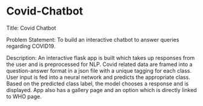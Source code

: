 # Covid-Chatbot
Title: Covid Chatbot

Problem Statement: To build an interactive chatbot to answer queries regarding COVID19.

Description: An interactive flask app is built which takes up responses from the user and is preprocessed for NLP. Covid related data are framed into a question-answer format in a json file with a unique tagging for each class. User input is fed into a neural network and predicts the appropriate class. Based on the predicted class label, the model chooses a response and is displayed. App also has a gallery page and an option which is directly linked to WHO page.

